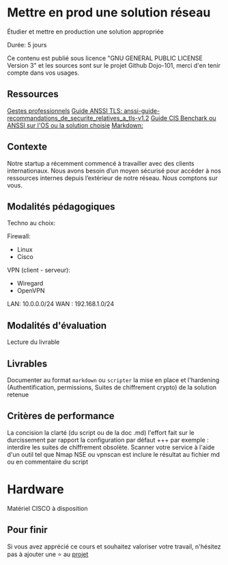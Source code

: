 # Mettre en prod une solution réseau

Étudier et mettre en production une solution appropriée 

Durée: 5 jours

Ce contenu est publié sous licence "GNU GENERAL PUBLIC LICENSE Version 3" et les sources sont sur le projet Github Dojo-101, merci d'en tenir compte dans vos usages.

## Ressources


[Gestes professionnels](https://github.com/Aif4thah/Dojo-101)
[Guide ANSSI TLS: anssi-guide-recommandations_de_securite_relatives_a_tls-v1.2](https://cyber.gouv.fr/publications)
[Guide CIS Benchark ou ANSSI sur l'OS ou la solution choisie](https://github.com/cismirror/old-benchmarks-archive)
[Markdown:](https://github.com/nirae/Memento-Syntax-Markdown/blob/master/memo.md)


## Contexte

Notre startup a récemment commencé à travailler avec des clients internationaux. Nous avons besoin d’un moyen sécurisé pour accéder à nos ressources internes depuis l’extérieur de notre réseau. Nous comptons sur vous.


## Modalités pédagogiques

Techno au choix:

Firewall:
- Linux 
- Cisco

VPN (client - serveur):
- Wiregard
- OpenVPN

LAN: 10.0.0.0/24
WAN : 192.168.1.0/24


## Modalités d'évaluation

Lecture du livrable

## Livrables

Documenter au format `markdown` ou `scripter` la mise en place et l'hardening (Authentification, permissions, Suites de chiffrement crypto)
de la solution retenue 

## Critères de performance

La concision
la clarté (du script ou de la doc .md)
l'effort fait sur le durcissement par rapport la configuration par défaut +++
     par exemple : interdire les suites de chiffrement obsolète.
Scanner votre service à l'aide d'un outil tel que Nmap NSE ou vpnscan est inclure le résultat au fichier md ou en commentaire du script

# Hardware

Matériel CISCO à disposition

## Pour finir

Si vous avez apprécié ce cours et souhaitez valoriser votre travail, n'hésitez pas à ajouter une ⭐ au [projet](https://github.com/Aif4thah/Dojo-101)